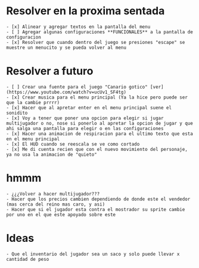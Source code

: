 # Resolver en la proxima sentada
    - [x] Alinear y agregar textos en la pantalla del menu
    - [ ] Agregar algunas configuraciones **FUNCIONALES** a la pantalla de configuracion
    - [x] Resolver que cuando dentro del juego se presiones "escape" se muestre un menucito y se pueda volver al menu

# Resolver a futuro
    - [ ] Crear una fuente para el juego "Canario gotico" [ver](https://www.youtube.com/watch?v=ucUv1_SF4tg)
    - [x] Crear musica para el menu principal (Ya la hice pero puede ser que la cambie prrrr)
    - [x] Hacer que al apretar enter en el menu principal suene el sonidito
    - [x] Voy a tener que poner una opcion para elegir si jugar multijugador o no, nose si ponerlo al apretar la opcion de jugar y que ahi salga una pantalla para elegir o en las configuraciones
    - [x] Hacer una animacion de respiracion para el ultimo texto que esta en el menu principal
    - [x] El HUD cuando se reescala se ve como cortado
    - [x] Me di cuenta recien que con el nuevo movimiento del personaje, ya no usa la animacion de "quieto"
    
    
# hmmm
    - ¿¿¿Volver a hacer multijugador???
    - Hacer que los precios cambien dependiendo de donde este el vendedor (mas cerca del reino mas caro, y asi)
    - Hacer que si el jugador esta contra el mostrador su sprite cambie por uno en el que este apoyado sobre este


# Ideas
    - Que el inventario del jugador sea un saco y solo puede llevar x cantidad de peso